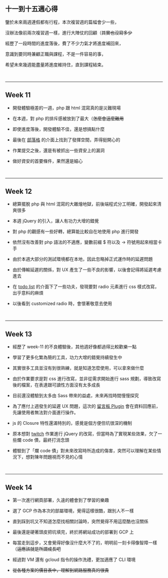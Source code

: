 ## 十一到十五週心得

鑒於未來兩週連假都有行程，本次複習週的篇幅會少一些，

沒辦法像前兩次複習週一樣，進行大陣仗的回顧（~~其實也沒寫多少~~

經歷了一段時間的進度落後，費了不少力氣才將進度補回來，

意識到要同時兼顧正職與課程，不是一件容易的事，

希望未來幾週能盡量將進度維持住，直到課程結束。

<br>

---

## Week 11

- 開發體驗極差的一週，php 跟 html 混寫真的是災難現場

- 在本週，對 php 的排斥感被放到了最大（~~怎麼會這麼難用~~

- 即使進度落後，開發體驗不佳，還是想搞點什麼

- 最後在 [部落格](http://mentor-program.co/mtr04group5/woo/week11/hw2/index.php) 的介面上找到了發揮空間，弄得挺開心的

- 作業提交之後，還是有被抓出一些資安上的漏洞

- 做好資安的首要條件，果然還是細心

<br>

---

## Week 12

- 總算擺脫 php 與 html 混寫的大雜燴地獄，前後端程式分工明確，開發起來清爽很多

- 本週 jQuery 的引入，讓人有功力大增的錯覺 

- 對 php 的觀感有一些好轉，總算能比較自在地使用 php 進行開發

- 依然沒有改善對 php 語法的不適應，變數前綴 $ 符以及 -> 符號用起來相當卡手

- 由於本週大部分的測試環境都在本地，因此忽略掉正式運作時的延遲問題

- 由於傳輸延遲的關係，對 UX 產生了一些不良的影響，以後會記得將延遲考慮進去

- 在 [todo list](http://mentor-program.co/mtr04group5/woo/week12/hw2/index.html) 的介面下了一些功夫，發現要對 radio 元素進行 css 樣式改寫，出乎意料的麻煩

- 以後看到 customized radio 時，會懷著敬意去使用

<br>

---

## Week 13

- 經歷了 week-11  的不良體驗後，其他週好像都過得比較歡樂一點

- 學習了更多化繁為簡的工具，功力大增的錯覺持續發生中

- 其實很多工具並沒有到很熟練，就是知道怎麼使用，可以拿來做什麼

- 由於作業要求是對 css 進行改寫，並非從需求開始進行 sass 規劃，導致改寫後的檔案，在表達跟可讀性方面沒有太多成長

- 目前還沒體驗到太多由 Sass 帶來的益處，未來再找時間慢慢探究

- 為了應付上週發生的延遲 UX 問題，這次的 [留言板 Plugin](http://mentor-program.co/mtr04group5/woo/week13/hw2/index.html) 會在資料回應前，先讓使用者無法對介面進行操作。

- js 的 Closure 特性還滿特別的，感覺是個方便但坑很深的機制

- 原本想對 [twitch](http://mentor-program.co/mtr04group5/woo/week13/hw3/index.html) 作業進行 jQuery 的改寫，但當時為了實現某些效果，欠了一些爛 code 債，最終打消念頭 

- 體驗到了「爛 code 債」對未來改寫時所造成的傷害，突然可以理解在某些情況下，想對陳年問題視而不見的心情

<br>

---

## Week 14

- 第一次進行網頁部署，久違的體會到了學習的樂趣

- 選了 GCP 作為本次的部屬環境，覺得這樣很酷，跟別人不一樣

- 直到踩到坑又不知道怎麼找相關討論時，突然覺得不用這麼酷也沒關係

- 最後還是硬著頭皮把坑填完，終於將網站成功的部署到 GCP 上

- 每當走到這步，又會覺得好像沒什麼大不了的，明明前一刻卡得像智障一樣（~~這應該就是所謂成長吧~~

- 經過對 VM 還有 gcloud 指令的操作洗禮，更加適應了 CLI 環境

- ~~從各種方案的價目表中，理解到網路服務真的很貴~~
